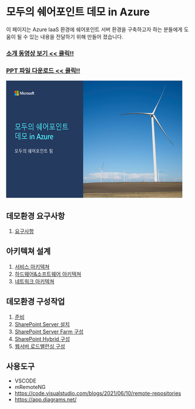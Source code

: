 # 모두의 쉐어포인트 데모 in Azure
이 페이지는 Azure IaaS 환경에 쉐어포인트 서버 환경을 구축하고자 하는 분들에게 도움이 될 수 있는 내용을 전달하기 위해 만들어 졌습니다.

### [소개 동영상 보기 << 클릭!!](https://youtu.be/bmqh04-VXiE)   
### [PPT 파일 다운로드 << 클릭!!](모두의%20쉐어포인트%20데모%20in%20Azure_v1.pptx)
![pt](20211215224913001.png)

## 데모환경 요구사항
1. [요구사항](1.Requirements)

## 아키텍쳐 설계
1. [서비스 아키텍쳐](2.Architecture/Architecture_Service.md)
2. [하드웨어&소프트웨어 아키텍쳐](2.Architecture/Architecture_Hardware.md)
3. [네트워크 아키텍쳐](2.Architecture/Architecture_Network.md)

## 데모환경 구성작업
1. [준비](3.Deployments/1.Preparations.md)
2. [SharePoint Server 설치](3.Deployments/2.Installation.md)
3. [SharePoint Server Farm 구성](3.Deployments/3.Configuration.md)
4. [SharePoint Hybrid 구성](3.Deployments/4.Hybrid.md)
5. [웹서버 로드밸런싱 구성](3.Deployments/5.LoadBalancer.md)

## 사용도구
* VSCODE
* mRemoteNG
* https://code.visualstudio.com/blogs/2021/06/10/remote-repositories 
* https://app.diagrams.net/ 

